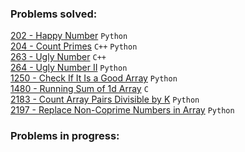 ### Problems solved:

[202 - Happy Number](https://leetcode.com/problems/happy-number/) `Python`  
[204 - Count Primes](https://leetcode.com/problems/count-primes/) `C++` `Python`  
[263 - Ugly Number](https://leetcode.com/problems/ugly-number/) `C++`  
[264 - Ugly Number II](https://leetcode.com/problems/ugly-number-ii/) `Python`  
[1250 - Check If It Is a Good Array](https://leetcode.com/problems/check-if-it-is-a-good-array/) `Python`  
[1480 - Running Sum of 1d Array](https://leetcode.com/problems/running-sum-of-1d-array/) `C`  
[2183 - Count Array Pairs Divisible by K](https://leetcode.com/problems/count-array-pairs-divisible-by-k/) `Python`  
[2197 - Replace Non-Coprime Numbers in Array](https://leetcode.com/problems/replace-non-coprime-numbers-in-array/) `Python`  

### Problems in progress:

